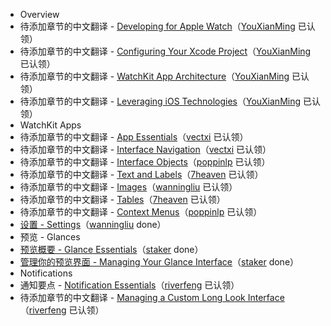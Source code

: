 - Overview  
 - 待添加章节的中文翻译 - [Developing for Apple Watch](overview/developing-for-apple-watch.md)（[YouXianMing](https://github.com/YouXianMing) 已认领）
 - 待添加章节的中文翻译 - [Configuring Your Xcode Project](overview/configuring-your-xcode-project.md)（[YouXianMing](https://github.com/YouXianMing) 已认领）
 - 待添加章节的中文翻译 - [WatchKit App Architecture](overview/watchkit-app-architecture.md)（[YouXianMing](https://github.com/YouXianMing) 已认领）
 - 待添加章节的中文翻译 - [Leveraging iOS Technologies](overview/leveraging-ios-technologies.md)（[YouXianMing](https://github.com/YouXianMing) 已认领）
- WatchKit Apps
 - 待添加章节的中文翻译 - [App Essentials](watchkit-apps/app-essentials.md)（[vectxi](https://github.com/vectxi) 已认领）
 - 待添加章节的中文翻译 - [Interface Navigation](watchkit-apps/interface-navigation.md)（[vectxi](https://github.com/vectxi) 已认领）
 - 待添加章节的中文翻译 - [Interface Objects](watchkit-apps/interface-objects.md)（[poppinlp](https://github.com/poppinlp) 已认领）
 - 待添加章节的中文翻译 - [Text and Labels](watchkit-apps/text-and-labels.md)（[7heaven](https://github.com/7heaven) 已认领）
 - 待添加章节的中文翻译 - [Images](watchkit-apps/images.md)（[wanningliu](https://github.com/wanningliu) 已认领）
 - 待添加章节的中文翻译 - [Tables](watchkit-apps/tables.md)（[7heaven](https://github.com/7heaven) 已认领）
 - 待添加章节的中文翻译 - [Context Menus](watchkit-apps/context-menus.md)（[poppinlp](https://github.com/poppinlp) 已认领）
 - [设置 - Settings](watchkit-apps/settings.md)（[wanningliu](https://github.com/wanningliu) done）
- 预览 - Glances
 - [预览概要 - Glance Essentials](glances/glance-essentials.md)（[staker](https://github.com/staker) done）
 - [管理你的预览界面 - Managing Your Glance Interface](glances/managing-your-glance-interface.md)（[staker](https://github.com/staker) done）
- Notifications
 - 通知要点 - [Notification Essentials](notifications/notification-essentials.md)（[riverfeng](https://github.com/riverfeng) 已认领）
 - 待添加章节的中文翻译 - [Managing a Custom Long Look Interface](notifications/managing-a-custom-long-look-interface.md)（[riverfeng](https://github.com/riverfeng) 已认领）
